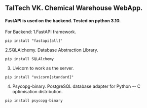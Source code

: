 ## TalTech VK. Chemical Warehouse WebApp.

#### FastAPI is used on the backend. Tested on python 3.10. 

For Backend:
1.FastAPI framework.
```
pip install "fastapi[all]"
 ```
2.SQLAlchemy. Database Abstraction Library.
```
pip install SQLAlchemy
 ```
3. Uvicorn to work as the server.
```
pip install "uvicorn[standard]"
 ```
4. Psycopg-binary. PostgreSQL database adapter for Python -- C optimisation distribution.
```
pip install psycopg-binary
 ```
